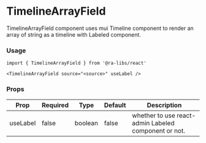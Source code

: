 # TimelineArrayField

TimelineArrayField component uses mui Timeline component to render an array of string as a timeline with Labeled component.

### Usage

```tsx
import { TimelineArrayField } from '@ra-libs/react'

<TimelineArrayField source="<source>" useLabel />
```

### Props

| Prop     | Required | Type    | Default | Description                                          |
| -------- | -------- | ------- | ------- | ---------------------------------------------------- |
| useLabel | false    | boolean | false   | whether to use react-admin Labeled component or not. |
